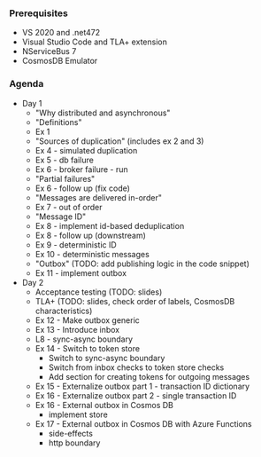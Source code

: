 ### Prerequisites
   * VS 2020 and .net472
   * Visual Studio Code and TLA+ extension
   * NServiceBus 7
   * CosmosDB Emulator

### Agenda

* Day 1
   - "Why distributed and asynchronous"
   - "Definitions"
   - Ex 1
   - "Sources of duplication" (includes ex 2 and 3)
   - Ex 4 - simulated duplication
   - Ex 5 - db failure
   - Ex 6 - broker failure - run
   - "Partial failures"
   - Ex 6 - follow up (fix code)
   - "Messages are delivered in-order"
   - Ex 7 - out of order
   - "Message ID"
   - Ex 8 - implement id-based deduplication
   - Ex 8 - follow up (downstream)
   - Ex 9 - deterministic ID
   - Ex 10 - deterministic messages
   - "Outbox" (TODO: add publishing logic in the code snippet)
   - Ex 11 - implement outbox
* Day 2
   - Acceptance testing (TODO: slides)
   - TLA+ (TODO: slides, check order of labels, CosmosDB characteristics)
   - Ex 12 - Make outbox generic
   - Ex 13 - Introduce inbox
   - L8 - sync-async boundary
   - Ex 14 - Switch to token store
     - Switch to sync-async boundary
     - Switch from inbox checks to token store checks
     - Add section for creating tokens for outgoing messages
   - Ex 15 - Externalize outbox part 1 - transaction ID dictionary
   - Ex 16 - Externalize outbox part 2 - single transaction ID
   - Ex 16 - External outbox in Cosmos DB
     - implement store
   - Ex 17 - External outbox in Cosmos DB with Azure Functions
     - side-effects
     - http boundary
 
